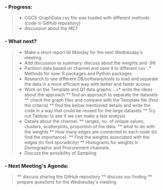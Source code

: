 
### - Progress:
>* CGCS-GraphData.csv file was loaded with different methods (code in GitHub repository)
>* discussion about the MC1

### - What next?

>* Make a short report till Monday for the next Wednesday's meeting.
>* Add discussion to summary: discuss about the weights and -99
>* Partition data based on channel and save it to different csv
  ..* Methods for now: R packages and Python packages
>* Research to see different DB/software/tools to load and separate the data in a more efficient way with better and faster access
>* Work on the Template and Q1 data graphs:
  ..>* write the ideas about the approach
  >** find an approach to separate the datasets
  >** check the graph files and compare with the Template file (find the criteria)
  >** find the below mentioned details and write the code in a way that could be reused for the large datasets
  >** Try out Tableau to see if we can make a fast analysis
>* Details about the channel:
  >** ranges, no. of unique values, clusters, scatterplots, proportion of the data.
  >** what to do with the weights
  >** How many edges are connected to each node (to find the importance).
  >** Find the weights associated with the edges (to find sporadicity)
  >** Histograms for weights in Demographic and Procurement channels.
>* Discuss the possibility of Sampling

### - Next Meeting's Agenda:

>** discuss sharing the GitHub repository
>** discuss our finding
>** prepare questions for the Wednesday's meeting
